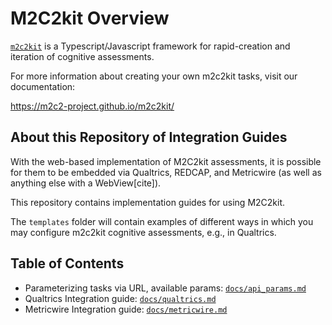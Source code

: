 # M2C2kit Overview

[`m2c2kit`](https://m2c2-project.github.io/m2c2kit/) is a Typescript/Javascript framework for rapid-creation and iteration of cognitive assessments.

For more information about creating your own m2c2kit tasks, visit our documentation:

https://m2c2-project.github.io/m2c2kit/ 

## About this Repository of Integration Guides

With the web-based implementation of M2C2kit assessments, it is possible for them to be embedded via Qualtrics, REDCAP, and Metricwire (as well as anything else with a WebView[cite]).

This repository contains implementation guides for using M2C2kit. 

The `templates` folder will contain examples of different ways in which you may configure m2c2kit cognitive assessments, e.g., in Qualtrics. 

## Table of Contents

- Parameterizing tasks via URL, available params: [`docs/api_params.md`](docs/api_params.md)
- Qualtrics Integration guide: [`docs/qualtrics.md`](docs/qualtrics.md)
- Metricwire Integration guide: [`docs/metricwire.md`](docs/metricwire.md)